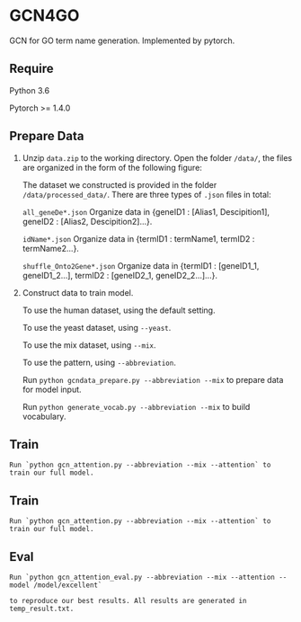 # GCN4GO
GCN for GO term name generation. Implemented by pytorch.
## Require

Python 3.6

Pytorch >= 1.4.0


## Prepare Data

1. Unzip `data.zip` to the working directory.
    Open the folder `/data/`, the files are organized in the form of the following figure:

    The dataset we constructed is provided in the folder `/data/processed_data/`. There are three types of `.json` files in total:

    `all_geneDe*.json` Organize data in {geneID1 : \[Alias1, Descipition1\], geneID2 : \[Alias2, Descipition2\]...}.

    `idName*.json` Organize data in {termID1 : termName1, termID2 : termName2...}.

    `shuffle_Onto2Gene*.json` Organize data in {termID1 : \[geneID1_1, geneID1_2...\], termID2 : \[geneID2_1, geneID2_2...\]...}.

2. Construct data to train model.

    To use the human dataset, using the default setting.

    To use the yeast dataset, using `--yeast`.

    To use the mix dataset, using `--mix`.

    To use the pattern, using `--abbreviation`.

    Run `python gcndata_prepare.py --abbreviation --mix` to prepare data for model input.

    Run `python generate_vocab.py --abbreviation --mix` to build vocabulary.

## Train
    Run `python gcn_attention.py --abbreviation --mix --attention` to train our full model.
## Train
    Run `python gcn_attention.py --abbreviation --mix --attention` to train our full model.

## Eval

    Run `python gcn_attention_eval.py --abbreviation --mix --attention --model /model/excellent` 
    
    to reproduce our best results. All results are generated in temp_result.txt.
